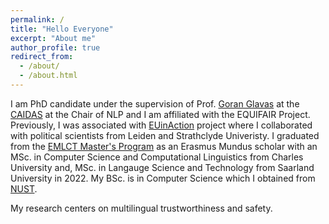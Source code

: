 ```yaml
---
permalink: /
title: "Hello Everyone"
excerpt: "About me"
author_profile: true
redirect_from: 
  - /about/
  - /about.html
---
```


I am PhD candidate under the supervision of Prof. [Goran Glavas](https://scholar.google.de/citations?user=Ym0myOwAAAAJ&hl=en)  at the [CAIDAS](https://www.uni-wuerzburg.de/caidas/home/) at the Chair of NLP and I am affiliated with the EQUIFAIR Project. Previously, I was associated with [EUinAction](https://www.euinaction.eu/) project where I collaborated with political scientists from Leiden and Strathclyde Univeristy. I graduated from the [EMLCT Master's Program](https://lct-master.org/) as an Erasmus Mundus scholar with an MSc. in Computer Science and Computational Linguistics from Charles University and, MSc. in Langauge Science and Technology from Saarland University in 2022. My BSc. is in Computer Science which I obtained from [NUST](https://nust.edu.pk/). 

My research centers on multilingual trustworthiness and safety.
